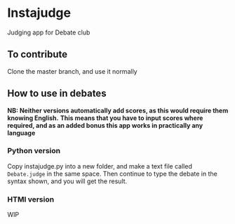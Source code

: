 # Instajudge

 Judging app for Debate club

## To contribute

Clone the master branch, and use it normally

## How to use in debates

**NB: Neither versions automatically add scores, as this would require them knowing English.**
**This means that you have to input scores where required, and as an added bonus this app works in practically any language**

### Python version

Copy instajudge.py into a new folder, and make a text file called `Debate.judge` in the same space.
Then continue to type the debate in the syntax shown, and you will get the result.

### HTMl version

WIP
